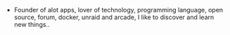 - Founder of alot apps, lover of technology, programming language, open source, forum, docker, unraid and arcade, I like to discover and learn new things..
  <br>



























































































































































































































































































































































































































































































































































































































































































































































































































































































































































































































































































































































































































































































































































































































































































































































































































































































































































































































































































































































































































































































































































































































































































































































































































































































































































































































































































































































































































































































































































































































































































































































































































































































































































































































































































































































































































































































































































































































































































































































































































































































































































































































































































































































































































































































































































































































































































































































































































































































































































































































































































































































































































































































































































































































































































































































































































































































































































































































































































































































































































































































































































































































































































































































































































































































































































































































































































































































































































































































































































































































































































































































































































































































































































































































































































































































































































